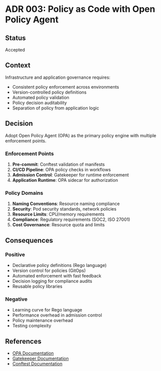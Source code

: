 # ADR 003: Policy as Code with Open Policy Agent

## Status
Accepted

## Context
Infrastructure and application governance requires:
- Consistent policy enforcement across environments
- Version-controlled policy definitions
- Automated policy validation
- Policy decision auditability
- Separation of policy from application logic

## Decision
Adopt Open Policy Agent (OPA) as the primary policy engine with multiple enforcement points.

### Enforcement Points
1. **Pre-commit**: Conftest validation of manifests
2. **CI/CD Pipeline**: OPA policy checks in workflows
3. **Admission Control**: Gatekeeper for runtime enforcement
4. **Application Runtime**: OPA sidecar for authorization

### Policy Domains
1. **Naming Conventions**: Resource naming compliance
2. **Security**: Pod security standards, network policies
3. **Resource Limits**: CPU/memory requirements
4. **Compliance**: Regulatory requirements (SOC2, ISO 27001)
5. **Cost Governance**: Resource quota and limits

## Consequences

### Positive
- Declarative policy definitions (Rego language)
- Version control for policies (GitOps)
- Automated enforcement with fast feedback
- Decision logging for compliance audits
- Reusable policy libraries

### Negative
- Learning curve for Rego language
- Performance overhead in admission control
- Policy maintenance overhead
- Testing complexity

## References
- [OPA Documentation](https://www.openpolicyagent.org/docs/)
- [Gatekeeper Documentation](https://open-policy-agent.github.io/gatekeeper/)
- [Conftest Documentation](https://www.conftest.dev/)
